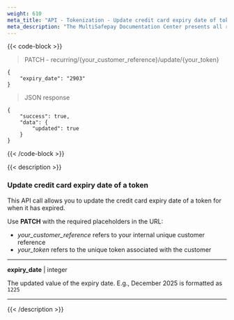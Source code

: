 ```yaml
---
weight: 610
meta_title: "API - Tokenization - Update credit card expiry date of token - MultiSafepay Docs"
meta_description: "The MultiSafepay Documentation Center presents all relevant information about our Plugins and API. You can also find support pages for payment methods, tools and general questions as well as the contact details of our Support and Integration Teams."
---
```


{{< code-block >}}

> PATCH - recurring/{your_customer_reference}/update/{your_token}

```shell
{
    "expiry_date": "2903"
}
```
> JSON response

```shell
{
    "success": true,
    "data": {
        "updated": true
    }
}
```

{{< /code-block >}}

{{< description >}}

### Update credit card expiry date of a token

This API call allows you to update the credit card expiry date of a token for when it has expired.

Use __PATCH__ with the required placeholders in the URL:

* *your_customer_reference* refers to your internal unique customer reference
* *your_token* refers to the unique token associated with the customer

----------------
__expiry_date__ | integer

The updated value of the expiry date. E.g., December 2025 is formatted as `1225`

----------------
{{< /description >}}
